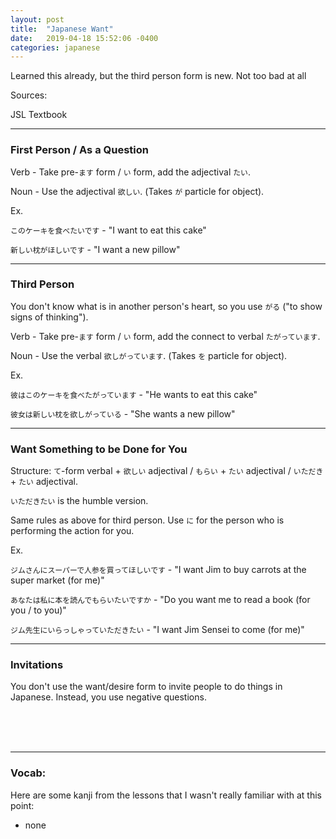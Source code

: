 ```yaml
---
layout: post
title:  "Japanese Want"
date:   2019-04-18 15:52:06 -0400
categories: japanese
---
```


Learned this already, but the third person form is new. Not too bad at all

Sources:

JSL Textbook

<hr />
<h3>First Person / As a Question</h3>

Verb - Take pre-`ます` form / `い` form, add the adjectival `たい`.

Noun - Use the adjectival `欲しい`. (Takes `が` particle for object).

Ex.

`このケーキを食べたいです` - "I want to eat this cake"

`新しい枕がほしいです` - "I want a new pillow"

<hr />
<h3>Third Person</h3>

You don't know what is in another person's heart, so you use `がる` ("to show signs of thinking").

Verb - Take pre-`ます` form / `い` form, add the connect to verbal `たがっています`.

Noun - Use the verbal `欲しがっています`. (Takes `を` particle for object).

Ex.

`彼はこのケーキを食べたがっています` - "He wants to eat this cake"

`彼女は新しい枕を欲しがっている` - "She wants a new pillow"

<hr />
<h3>Want Something to be Done for You</h3>

Structure: `て`-form verbal + `欲しい` adjectival / `もらい` + `たい` adjectival / `いただき` + `たい` adjectival.

`いただきたい` is the humble version.

Same rules as above for third person. Use `に` for the person who is performing the action for you.

Ex.

`ジムさんにスーパーで人参を買ってほしいです` - "I want Jim to buy carrots at the super market (for me)"

`あなたは私に本を読んでもらいたいですか` - "Do you want me to read a book (for you / to you)"

`ジム先生にいらっしゃっていただきたい` - "I want Jim Sensei to come (for me)"

<hr />
<h3>Invitations</h3>

You don't use the want/desire form to invite people to do things in Japanese. Instead, you use negative questions.

<br />
<br />
<br />

<hr />
<h3>Vocab:</h3>

Here are some kanji from the lessons that I wasn't really familiar with at this point:

- none

